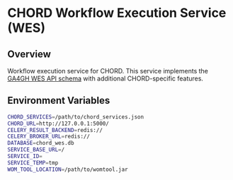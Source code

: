 # CHORD Workflow Execution Service (WES)

## Overview

Workflow execution service for CHORD. This service implements the
[GA4GH WES API schema](https://github.com/ga4gh/workflow-execution-service-schemas)
with additional CHORD-specific features.


## Environment Variables

```bash
CHORD_SERVICES=/path/to/chord_services.json
CHORD_URL=http://127.0.0.1:5000/
CELERY_RESULT_BACKEND=redis://
CELERY_BROKER_URL=redis://
DATABASE=chord_wes.db
SERVICE_BASE_URL=/
SERVICE_ID=
SERVICE_TEMP=tmp
WOM_TOOL_LOCATION=/path/to/womtool.jar
```
